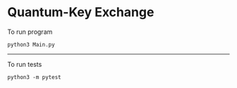 # Quantum-Key Exchange
To run program
```
python3 Main.py
```
---
To run tests
```
python3 -m pytest
```